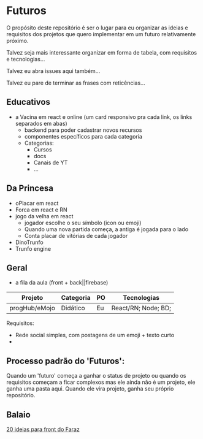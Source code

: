 # Futuros
O propósito deste repositório é ser o lugar para eu organizar as ideias e requisitos dos projetos que quero implementar em um futuro relativamente próximo.

Talvez seja mais interessante organizar em forma de tabela, com requisitos e tecnologias...

Talvez eu abra issues aqui também...

Talvez eu pare de terminar as frases com reticências...

## Educativos
- a Vacina em react e online (um card responsivo pra cada link, os links separados em abas)
    - backend para poder cadastrar novos recursos
    - componentes específicos para cada categoria
    - Categorias:
        - Cursos
        - docs
        - Canais de YT
        - ...

## Da Princesa
- oPlacar em react
- Forca em react e RN
- jogo da velha em react
    - jogador escolhe o seu símbolo (icon ou emoji)
    - Quando uma nova partida começa, a antiga é jogada para o lado
    - Conta placar de vitórias de cada jogador
- DinoTrunfo
- Trunfo engine

## Geral
- a fila da aula (front + back||firebase)

| Projeto | Categoria | PO | Tecnologias |
|---------|----|-----------|------------|
|progHub/eMojo | Didático | Eu | React/RN; Node; BD; | 

Requisitos:
- Rede social simples, com postagens de um emoji + texto curto
- 

## 

## Processo padrão do 'Futuros':
Quando um 'futuro' começa a ganhar o status de projeto ou quando os requisitos começam a ficar complexos mas ele ainda não é um projeto, ele ganha uma pasta aqui. Quando ele vira projeto, ganha seu próprio repositório.

## Balaio
[20 ideias para front do Faraz](https://www.codewithfaraz.com/article/1/top-20-frontend-web-development-projects-for-beginners-in-2022)





<!-- | Projeto | Categoria | PO | Tecnologias |
|---------|----|-----------|------------|
| | | | |  -->



